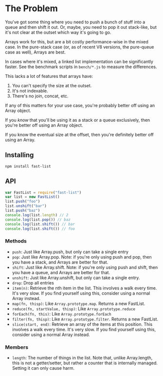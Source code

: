 # The Problem

You've got some thing where you need to push a bunch of stuff into a
queue and then shift it out.  Or, maybe, you need to pop it out
stack-like, but it's not clear at the outset which way it's going to go.

Arrays work for this, but are a bit costly performance-wise in the mixed
case.  In the pure-stack case (or, as of recent V8 versions, the pure-queue
case as well), Arrays are best.

In cases where it's mixed, a linked list implementation can be
significantly faster.  See the benchmark scripts in `bench/*.js` to
measure the differences.

This lacks a lot of features that arrays have:

1. You can't specify the size at the outset.
2. It's not indexable.
3. There's no join, concat, etc.

If any of this matters for your use case, you're probably better off
using an Array object.

If you *know* that you'll be using it as a stack or a queue exclusively,
then you're better off using an Array object.

If you know the eventual size at the offset, then you're definitely
better off using an Array.

## Installing

```
npm install fast-list
```

## API

```javascript
var FastList = require("fast-list")
var list = new FastList()
list.push("foo")
list.unshift("bar")
list.push("baz")
console.log(list.length) // 2
console.log(list.pop()) // baz
console.log(list.shift()) // bar
console.log(list.shift()) // foo
```

### Methods

* `push`: Just like Array.push, but only can take a single entry
* `pop`: Just like Array.pop.  Note: if you're only using push and pop,
  then you have a stack, and Arrays are better for that.
* `shift`: Just like Array.shift.  Note: if you're only using push and
  shift, then you have a queue, and Arrays are better for that.
* `unshift`: Just like Array.unshift, but only can take a single entry.
* `drop`: Drop all entries
* `item(n)`: Retrieve the nth item in the list.  This involves a walk
  every time.  It's very slow.  If you find yourself using this,
  consider using a normal Array instead.
* `map(fn, thisp)`: Like `Array.prototype.map`.  Returns a new FastList.
* `reduce(fn, startValue, thisp)`: Like `Array.prototype.reduce`
* `forEach(fn, this)`: Like `Array.prototype.forEach`
* `filter(fn, thisp)`: Like `Array.prototype.filter`. Returns a new
  FastList.
* `slice(start, end)`: Retrieve an array of the items at this position.
  This involves a walk every time.  It's very slow.  If you find
  yourself using this, consider using a normal Array instead.

### Members

* `length`: The number of things in the list.  Note that, unlike
  Array.length, this is not a getter/setter, but rather a counter that
  is internally managed.  Setting it can only cause harm.
